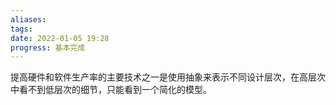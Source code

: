 ```yaml
---
aliases: 
tags: 
date: 2022-01-05 19:28
progress: 基本完成
---
```


提高硬件和软件生产率的主要技术之一是使用抽象来表示不同设计层次，在高层次中看不到低层次的细节，只能看到一个简化的模型。